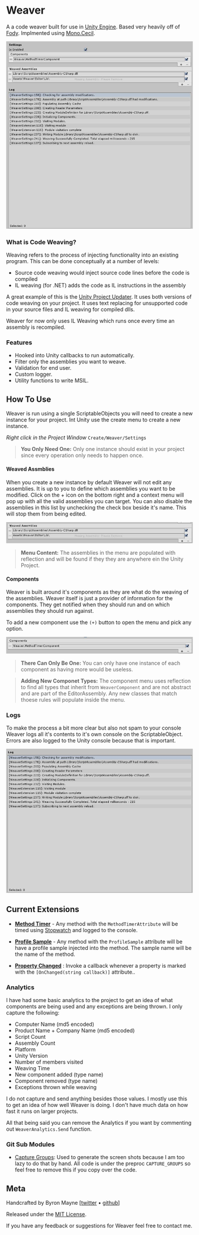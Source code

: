 
# Weaver
A a code weaver built for use in [Unity Engine](https://unity3d.com/). Based very heavily off of [Fody](https://github.com/Fody/Fody). Implmented using [Mono.Cecil](http://www.mono-project.com/docs/tools+libraries/libraries/Mono.Cecil/).

![](./docs/WeaverFull.png)


### What is Code Weaving?
Weaving refers to the process of injecting functionality into an existing program. This can be done conceptually at a number of levels:

* Source code weaving would inject source code lines before the code is compiled
* IL weaving (for .NET) adds the code as IL instructions in the assembly


A great example of this is the [Unity Project Updater](https://docs.unity3d.com/Manual/APIUpdater.html). It uses both versions of code weaving on your project. It uses text replacing for unsupported code in your source files and IL weaving for compiled dlls.

Weaver for now only uses IL Weaving which runs once every time an assembly is recompiled. 

### Features
* Hooked into Unity callbacks to run automatically. 
* Filter only the assemblies you want to weave. 
* Validation for end user.
* Custom logger.
* Utility functions to write MSIL.


## How To Use
Weaver is run using a single ScriptableObjects you will need to create a new instance for your project. Int Unity use the create menu to create a new instance. 

*Right click in the Project Window* `Create/Weaver/Settings`


> **You Only Need One:** Only one instance should exist in your project since every operation only needs to happen once. 


#### Weaved Assmblies

When you create a new instance by default Weaver will not edit any assemblies. It is up to you to define which assemblies you want to be modified. Click on the + icon on the bottom right and a context menu will pop up with all the valid assemblies you can target. You can also disable the assemblies in this list by unchecking the check box beside it's name. This will stop them from being edited.

![](./docs/WeavedAssemblies.png)

> **Menu Content:** The assemblies in the menu are populated with reflection and will be found if they they are anywhere ein the Unity Project.

#### Components
Weaver is built around it's components as they are what do the weaving of the assemblies. Weaver itself is just a provider of information for the components. They get notified when they should run and on which assemblies they should run against.

To add a new component use the `(+)` button to open the menu and pick any option. 


![](./docs/WeaverComponents.png)

> **There Can Only Be One:** You can only have one instance of each component as having more would be useless.

> **Adding New Componet Types:** The component menu uses reflection to find all types that inherit from `WeaverComponent` and are not abstract and are part of the EditorAssembly. Any new classes that match thoese rules will populate inside the menu.
### Logs

To make the process a bit more clear but also not spam to your console Weaver logs all it's contents to it's own console on the ScriptableObject. Errors are also logged to the Unity console because that is important.

![](./docs/Logs.png)


## Current Extensions
* [**Method Timer**](.//Assets//Weaver//Extensions//MethodTimer//README.md) - Any method with the `MethodTimerAttribute` will be timed using [Stopwatch](https://msdn.microsoft.com/en-us/library/system.diagnostics.stopwatch(v=vs.110).aspx) and logged to the console. 

* [**Profile Sample**]() - Any method with the `ProfileSample` attribute will be have a profile sample injected into the method. The sample name will be the name of the method. 

* [**Property Changed**](.//Assets//Weaver//Extensions//PropertyChanged//docs//README.md) : Invoke a callback whenever a property is marked with the `[OnChanged(string callback)]` attribute.. 

### Analytics
I have had some basic analytics to the project to get an idea of what components are being used and any exceptions are being thrown. I only capture the following:
* Computer Name (md5 encoded)
* Product Name + Company Name (md5 encoded)
* Script Count
* Assembly Count
* Platform 
* Unity Version
* Number of members visited
* Weaving Time
* New component added (type name)
* Component removed (type name)
* Exceptions thrown while weaving

I do not capture and send anything besides those values. I mostly use this to get an idea of how well Weaver is doing. I don't have much data on how fast it runs on larger projects.

 All that being said you can remove the Analytics if you want by commenting out `WeaverAnalytics.Send` function.

### Git Sub Modules
* [Capture Groups](https://github.com/ByronMayne/CaptureGroups): Used to generate the screen shots because I am too lazy to do that by hand. All code is under the preproc `CAPTURE_GROUPS` so feel free to remove this if you copy over the code.

## Meta

Handcrafted by Byron Mayne [[twitter](https://twitter.com/byMayne) &bull; [github](https://github.com/ByronMayne)]

Released under the [MIT License](http://www.opensource.org/licenses/mit-license.php).

If you have any feedback or suggestions for Weaver feel free to contact me. 
